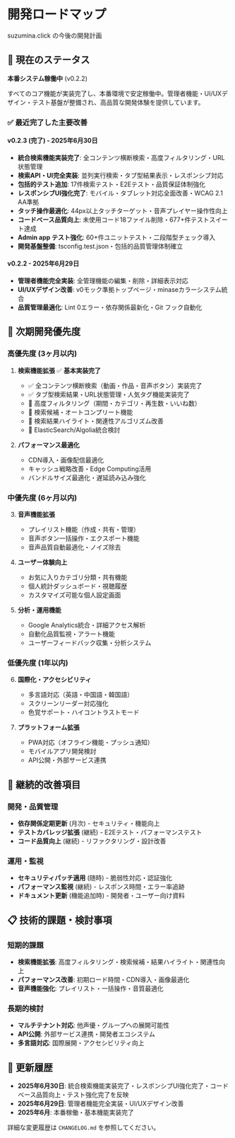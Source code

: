 # 開発ロードマップ

suzumina.click の今後の開発計画

## 🚀 現在のステータス

**本番システム稼働中** (v0.2.2)

すべてのコア機能が実装完了し、本番環境で安定稼働中。管理者機能・UI/UXデザイン・テスト基盤が整備され、高品質な開発体験を提供しています。

### ✅ 最近完了した主要改善

#### v0.2.3 (完了) - 2025年6月30日
- **統合検索機能実装完了**: 全コンテンツ横断検索・高度フィルタリング・URL状態管理
- **検索API・UI完全実装**: 並列実行検索・タブ型結果表示・レスポンシブ対応
- **包括的テスト追加**: 17件検索テスト・E2Eテスト・品質保証体制強化
- **レスポンシブUI強化完了**: モバイル・タブレット対応全面改善・WCAG 2.1 AA準拠
- **タッチ操作最適化**: 44px以上タッチターゲット・音声プレイヤー操作性向上
- **コードベース品質向上**: 未使用コード18ファイル削除・677+件テストスイート達成
- **Admin app テスト強化**: 60+件ユニットテスト・二段階型チェック導入
- **開発基盤整備**: tsconfig.test.json・包括的品質管理体制確立

#### v0.2.2 - 2025年6月29日  
- **管理者機能完全実装**: 全管理機能の編集・削除・詳細表示対応
- **UI/UXデザイン改善**: v0モック準拠トップページ・minaseカラーシステム統合
- **品質管理最適化**: Lint 0エラー・依存関係最新化・Git フック自動化

## 🎯 次期開発優先度

### 高優先度 (3ヶ月以内)

1. **検索機能拡張** ✅ **基本実装完了**
   - ✅ 全コンテンツ横断検索（動画・作品・音声ボタン）実装完了
   - ✅ タブ型検索結果・URL状態管理・人気タグ機能実装完了
   - 🔄 高度フィルタリング（期間・カテゴリ・再生数・いいね数）
   - 🔄 検索候補・オートコンプリート機能
   - 🔄 検索結果ハイライト・関連性アルゴリズム改善
   - 🔄 ElasticSearch/Algolia統合検討

2. **パフォーマンス最適化**
   - CDN導入・画像配信最適化
   - キャッシュ戦略改善・Edge Computing活用
   - バンドルサイズ最適化・遅延読み込み強化

### 中優先度 (6ヶ月以内)

3. **音声機能拡張**
   - プレイリスト機能（作成・共有・管理）
   - 音声ボタン一括操作・エクスポート機能
   - 音声品質自動最適化・ノイズ除去

4. **ユーザー体験向上**
   - お気に入りカテゴリ分類・共有機能
   - 個人統計ダッシュボード・視聴履歴
   - カスタマイズ可能な個人設定画面

5. **分析・運用機能**
   - Google Analytics統合・詳細アクセス解析
   - 自動化品質監視・アラート機能
   - ユーザーフィードバック収集・分析システム

### 低優先度 (1年以内)

6. **国際化・アクセシビリティ**
   - 多言語対応（英語・中国語・韓国語）
   - スクリーンリーダー対応強化
   - 色覚サポート・ハイコントラストモード

7. **プラットフォーム拡張**
   - PWA対応（オフライン機能・プッシュ通知）
   - モバイルアプリ開発検討
   - API公開・外部サービス連携

## 🔧 継続的改善項目

### 開発・品質管理
- **依存関係定期更新** (月次) - セキュリティ・機能向上
- **テストカバレッジ拡張** (継続) - E2Eテスト・パフォーマンステスト
- **コード品質向上** (継続) - リファクタリング・設計改善

### 運用・監視
- **セキュリティパッチ適用** (随時) - 脆弱性対応・認証強化  
- **パフォーマンス監視** (継続) - レスポンス時間・エラー率追跡
- **ドキュメント更新** (機能追加時) - 開発者・ユーザー向け資料

## 📋 技術的課題・検討事項

### 短期的課題
- **検索機能拡張**: 高度フィルタリング・検索候補・結果ハイライト・関連性向上
- **パフォーマンス改善**: 初期ロード時間・CDN導入・画像最適化
- **音声機能強化**: プレイリスト・一括操作・音質最適化

### 長期的検討
- **マルチテナント対応**: 他声優・グループへの展開可能性
- **API公開**: 外部サービス連携・開発者エコシステム
- **多言語対応**: 国際展開・アクセシビリティ向上

## 📅 更新履歴

- **2025年6月30日**: 統合検索機能実装完了・レスポンシブUI強化完了・コードベース品質向上・テスト強化完了を反映
- **2025年6月29日**: 管理者機能完全実装・UI/UXデザイン改善
- **2025年6月**: 本番稼働・基本機能実装完了

詳細な変更履歴は `CHANGELOG.md` を参照してください。